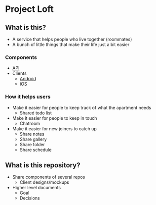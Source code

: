 # Project Loft

## What is this?

- A service that helps people who live together (roommates)
- A bunch of little things that make their life just a bit easier

### Components

- [API]()
- Clients
  - [Android]()
  - [iOS]()

### How it helps users

- Make it easier for people to keep track of what the apartment needs
	- Shared todo list
- Make it easier for people to keep in touch
	- Chatroom
- Make it easier for new joiners to catch up
	- Share notes
	- Share gallery
	- Share folder
	- Share schedule

## What is this repository?

- Share components of several repos
	- Client designs/mockups
- Higher level documents
	- Goal
	- Decisions